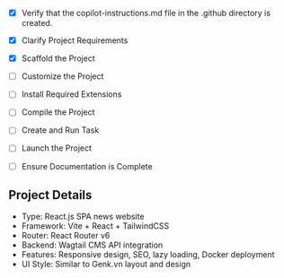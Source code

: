 <!-- Use this file to provide workspace-specific custom instructions to Copilot. For more details, visit https://code.visualstudio.com/docs/copilot/copilot-customization#_use-a-githubcopilotinstructionsmd-file -->
- [x] Verify that the copilot-instructions.md file in the .github directory is created.

- [x] Clarify Project Requirements
	<!-- React.js news website like Genk.vn using Vite, TailwindCSS, React Router v6, connecting to Wagtail CMS API, with responsive design, SEO optimization, lazy loading, and Docker deployment -->

- [x] Scaffold the Project
	<!-- Created Vite React TypeScript project successfully -->

- [ ] Customize the Project
	<!-- Implement news website components, pages, API integration, and Genk.vn-like design -->

- [ ] Install Required Extensions
	<!-- Install any VS Code extensions if needed -->

- [ ] Compile the Project
	<!-- Install dependencies and verify project builds successfully -->

- [ ] Create and Run Task
	<!-- Create dev server task for running the project -->

- [ ] Launch the Project
	<!-- Launch development server -->

- [ ] Ensure Documentation is Complete
	<!-- Create README.md with setup and deployment instructions -->

## Project Details
- Type: React.js SPA news website
- Framework: Vite + React + TailwindCSS
- Router: React Router v6
- Backend: Wagtail CMS API integration
- Features: Responsive design, SEO, lazy loading, Docker deployment
- UI Style: Similar to Genk.vn layout and design
